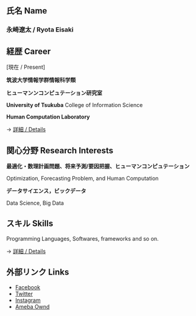 ## 氏名 Name

### **永崎遼太  /  Ryota Eisaki**


## 経歴 Career

[現在  /  Present]

**筑波大学情報学群情報科学類**  

**ヒューマンンコンピュテーション研究室**

**University of Tsukuba**   College of Information Science

**Human Computation Laboratory**


-> [詳細  /  Details](https://github.com/RyotaEisaki/about_me/blob/master/Career.md)

## 関心分野 Research Interests

**最適化・数理計画問題、将来予測/要因把握、ヒューマンコンピュテーション**

Optimization, Forecasting Problem, and Human Computation

**データサイエンス，ビックデータ**

Data Science, Big Data

## スキル Skills

Programming Languages, Softwares, frameworks and so on.

-> [詳細  /  Details](https://github.com/RyotaEisaki/about_me/blob/master/Skills.md)

## 外部リンク Links
+ [Facebook](https://www.facebook.com/ryotaeisaki)
+ [Twitter](https://twitter.com/eisaki_ryota?prefetchTimestamp=1571484504357)
+ [Instagram](https://www.instagram.com/___r_____e________/?hl=ja)
+ [Ameba Ownd](https://ryotaeisaki.amebaownd.com/)

